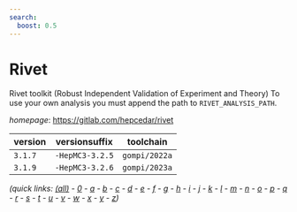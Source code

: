 ```yaml
---
search:
  boost: 0.5
---
```

# Rivet

Rivet toolkit (Robust Independent Validation of Experiment and Theory)  To use your own analysis you must append the path to `RIVET_ANALYSIS_PATH`.

*homepage*: <https://gitlab.com/hepcedar/rivet>

version | versionsuffix | toolchain
--------|---------------|----------
``3.1.7`` | ``-HepMC3-3.2.5`` | ``gompi/2022a``
``3.1.9`` | ``-HepMC3-3.2.6`` | ``gompi/2023a``


*(quick links: [(all)](../index.md) - [0](../0/index.md) - [a](../a/index.md) - [b](../b/index.md) - [c](../c/index.md) - [d](../d/index.md) - [e](../e/index.md) - [f](../f/index.md) - [g](../g/index.md) - [h](../h/index.md) - [i](../i/index.md) - [j](../j/index.md) - [k](../k/index.md) - [l](../l/index.md) - [m](../m/index.md) - [n](../n/index.md) - [o](../o/index.md) - [p](../p/index.md) - [q](../q/index.md) - [r](../r/index.md) - [s](../s/index.md) - [t](../t/index.md) - [u](../u/index.md) - [v](../v/index.md) - [w](../w/index.md) - [x](../x/index.md) - [y](../y/index.md) - [z](../z/index.md))*

